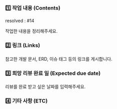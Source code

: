 ### 1️⃣ 작업 내용 (Contents)

resolved : #14

작업한 내용을 정리해주세요.

### 2️⃣ 링크 (Links)

참고한 개발 문서, ERD, 이슈 태그 등의 링크를 게시합니다. 

### 3️⃣ 희망 리뷰 완료 일 (Expected due date)

리뷰를 완료 받고 싶은 날짜를 입력해주세요. 

### 4️⃣ 기타 사항 (ETC)
